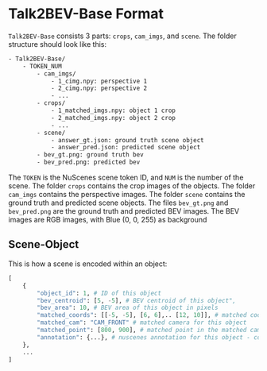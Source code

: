 # Talk2BEV-Base Format

`Talk2BEV-Base` consists 3 parts: `crops`, `cam_imgs`, and `scene`. The folder structure should look like this:

```bash
- Talk2BEV-Base/
    - TOKEN_NUM
        - cam_imgs/
            - 1_cimg.npy: perspective 1
            - 2_cimg.npy: perspective 2
            - ...
        - crops/
            - 1_matched_imgs.npy: object 1 crop
            - 2_matched_imgs.npy: object 2 crop
            - ...
        - scene/
            - answer_gt.json: ground truth scene object
            - answer_pred.json: predicted scene object
        - bev_gt.png: ground truth bev
        - bev_pred.png: predicted bev
```
The `TOKEN` is the NuScenes scene token ID, and `NUM` is the number of the scene.
The folder `crops` contains the crop images of the objects. The folder `cam_imgs` contains the perspective images. The folder `scene` contains the ground truth and predicted scene objects. The files `bev_gt.png` and `bev_pred.png` are the ground truth and predicted BEV images. The BEV images are RGB images, with Blue (0, 0, 255) as background

## Scene-Object

This is how a scene is encoded within an object:

```python
[
    {
        "object_id": 1, # ID of this object
        "bev_centroid": [5, -5], # BEV centroid of this object",
        "bev_area": 10, # BEV area of this object in pixels
        "matched_coords": [[-5, -5], [6, 6],.. [12, 10]], # matched coordinates of this object
        "matched_cam": "CAM_FRONT" # matched camera for this object
        "matched_point": [800, 900], # matched point in the matched camera
        "annotation": {...}, # nuscenes annotation for this object - containing token ID, category etc.
    },
    ...
]
```
